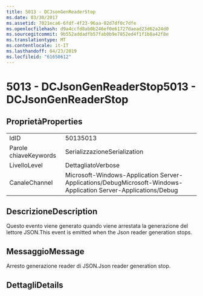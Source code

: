 ```yaml
---
title: 5013 - DCJsonGenReaderStop
ms.date: 03/30/2017
ms.assetid: 7021eca6-6fdf-4f23-96aa-02d7df0c7dfe
ms.openlocfilehash: d9a4ccfd8ab0b246ef0e61727daead23d62a24d0
ms.sourcegitcommit: 9b552addadfb57fab0b9e7852ed4f1f1b8a42f8e
ms.translationtype: MT
ms.contentlocale: it-IT
ms.lasthandoff: 04/23/2019
ms.locfileid: "61650612"
---
```

# <a name="5013---dcjsongenreaderstop"></a><span data-ttu-id="45d9d-102">5013 - DCJsonGenReaderStop</span><span class="sxs-lookup"><span data-stu-id="45d9d-102">5013 - DCJsonGenReaderStop</span></span>
## <a name="properties"></a><span data-ttu-id="45d9d-103">Proprietà</span><span class="sxs-lookup"><span data-stu-id="45d9d-103">Properties</span></span>  
  
|||  
|-|-|  
|<span data-ttu-id="45d9d-104">Id</span><span class="sxs-lookup"><span data-stu-id="45d9d-104">ID</span></span>|<span data-ttu-id="45d9d-105">5013</span><span class="sxs-lookup"><span data-stu-id="45d9d-105">5013</span></span>|  
|<span data-ttu-id="45d9d-106">Parole chiave</span><span class="sxs-lookup"><span data-stu-id="45d9d-106">Keywords</span></span>|<span data-ttu-id="45d9d-107">Serializzazione</span><span class="sxs-lookup"><span data-stu-id="45d9d-107">Serialization</span></span>|  
|<span data-ttu-id="45d9d-108">Livello</span><span class="sxs-lookup"><span data-stu-id="45d9d-108">Level</span></span>|<span data-ttu-id="45d9d-109">Dettagliato</span><span class="sxs-lookup"><span data-stu-id="45d9d-109">Verbose</span></span>|  
|<span data-ttu-id="45d9d-110">Canale</span><span class="sxs-lookup"><span data-stu-id="45d9d-110">Channel</span></span>|<span data-ttu-id="45d9d-111">Microsoft-Windows-Application Server-Applications/Debug</span><span class="sxs-lookup"><span data-stu-id="45d9d-111">Microsoft-Windows-Application Server-Applications/Debug</span></span>|  
  
## <a name="description"></a><span data-ttu-id="45d9d-112">Descrizione</span><span class="sxs-lookup"><span data-stu-id="45d9d-112">Description</span></span>  
 <span data-ttu-id="45d9d-113">Questo evento viene generato quando viene arrestata la generazione del lettore JSON.</span><span class="sxs-lookup"><span data-stu-id="45d9d-113">This event is emitted when the Json reader generation stops.</span></span>  
  
## <a name="message"></a><span data-ttu-id="45d9d-114">Messaggio</span><span class="sxs-lookup"><span data-stu-id="45d9d-114">Message</span></span>  
 <span data-ttu-id="45d9d-115">Arresto generazione reader di JSON.</span><span class="sxs-lookup"><span data-stu-id="45d9d-115">Json reader generation stop.</span></span>  
  
## <a name="details"></a><span data-ttu-id="45d9d-116">Dettagli</span><span class="sxs-lookup"><span data-stu-id="45d9d-116">Details</span></span>
